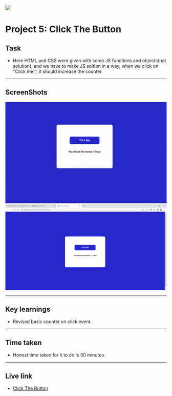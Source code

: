 ![](https://img.shields.io/badge/JS-Click_The_button-orange)

# Project 5: Click The Button

## Task

- Here HTML and CSS were given with some JS functions and objects(not solution), and we have to make JS soltion in a way, when we click on "Click me!", it should increase the counter.

---

## ScreenShots

![pic 1](./Image/Clicked_Me.png)
![pic 2](./Image/Click%20The%20Button%20-%20Google%20Chrome%2017-11-2022%2023_08_25.png)

---

## Key learnings

- Revised basic counter on click event.

---

## Time taken

- Honest time taken for it to do is 30 minutes.

---

## Live link

- [Click The Button](https://js-assig-1-project-5-click-the-button.netlify.app/)

